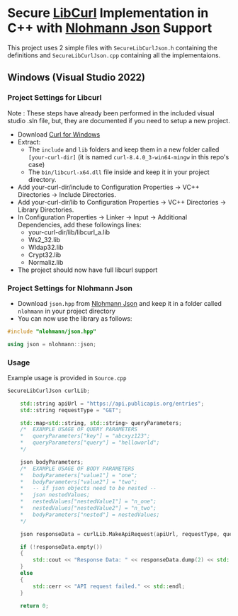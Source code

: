 # Secure [LibCurl](https://curl.se) Implementation in C++ with [Nlohmann Json](https://github.com/nlohmann/json) Support

This project uses 2 simple files with `SecureLibCurlJson.h` containing the definitions and `SecureLibCurlJson.cpp` containing all the implementaions.

## Windows (Visual Studio 2022)

### Project Settings for Libcurl

Note : These steps have already been performed in the included visual studio .sln file, but, they are documented if you need to setup a new project.

- Download [Curl for Windows](https://curl.se/windows/)
- Extract:
  - The `include` and `lib` folders and keep them in a new folder called `[your-curl-dir]` (it is named `curl-8.4.0_3-win64-mingw` in this repo's case)
  - The `bin/libcurl-x64.dll` file inside and keep it in your project directory.
- Add your-curl-dir/include to Configuration Properties -> VC++ Directories -> Include Directories.
- Add your-curl-dir/lib to Configuration Properties -> VC++ Directories -> Library Directories.
- In Configuration Properties -> Linker -> Input -> Additional Dependencies, add these followings lines:
  - your-curl-dir/lib/libcurl_a.lib
  - Ws2_32.lib
  - Wldap32.lib
  - Crypt32.lib
  - Normaliz.lib
- The project should now have full libcurl support

### Project Settings for Nlohmann Json

- Download `json.hpp` from [Nlohmann Json](https://github.com/nlohmann/json/releases) and keep it in a folder called `nlohmann` in your project directory
- You can now use the library as follows:

```cpp
#include "nlohmann/json.hpp"

using json = nlohmann::json;
```

### Usage

Example usage is provided in `Source.cpp`

```cpp
SecureLibCurlJson curlLib;

    std::string apiUrl = "https://api.publicapis.org/entries";
    std::string requestType = "GET";

    std::map<std::string, std::string> queryParameters;
    /*  EXAMPLE USAGE OF QUERY PARAMETERS
    *   queryParameters["key"] = "abcxyz123";
    *   queryParameters["query"] = "helloworld";
    */

    json bodyParameters;
    /*  EXAMPLE USAGE OF BODY PARAMETERS
    *   bodyParameters["value1"] = "one";
    *   bodyParameters["value2"] = "two";
    *   -- if json objects need to be nested --
    *   json nestedValues;
    *   nestedValues["nestedValue1"] = "n_one";
    *   nestedValues["nestedValue2"] = "n_two";
    *   bodyParameters["nested"] = nestedValues;
    */

    json responseData = curlLib.MakeApiRequest(apiUrl, requestType, queryParameters, bodyParameters);

    if (!responseData.empty())
    {
        std::cout << "Response Data: " << responseData.dump(2) << std::endl;
    }
    else
    {
        std::cerr << "API request failed." << std::endl;
    }

    return 0;
```
